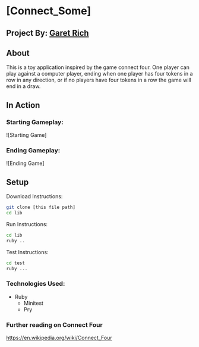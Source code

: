 # [Connect_Some]

## Project By: [Garet Rich](https://github.com/garet-rich)

## About
This is a toy application inspired by the game connect four. One player can play against a computer player, ending when one player has four tokens in a row in any direction, or if no players have four tokens in a row the game will end in a draw. 

## In Action
### Starting Gameplay:
![Starting Game]

### Ending Gameplay:
![Ending Game]

## Setup
Download Instructions: 
```bash 
git clone [this file path]
cd lib
```

Run Instructions:
```bash 
cd lib
ruby ..
```

Test Instructions:
```bash 
cd test
ruby ...
```

### Technologies Used:
* Ruby
  *  Minitest
  *  Pry

### Further reading on Connect Four
https://en.wikipedia.org/wiki/Connect_Four
